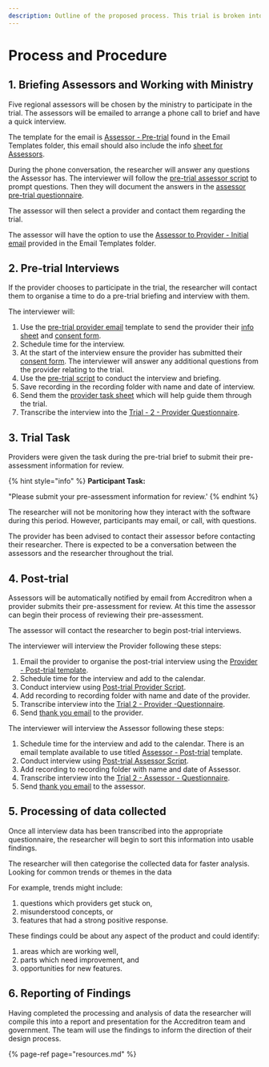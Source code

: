 ```yaml
---
description: Outline of the proposed process. This trial is broken into six steps.
---
```


# Process and Procedure

## 1. Briefing Assessors and Working with Ministry

Five regional assessors will be chosen by the ministry to participate in the trial. The assessors will be emailed to arrange a phone call to brief and have a quick interview.  
  
The template for the email is [Assessor - Pre-trial](https://drive.google.com/open?id=1G2aZbrwYBIwCmUHp-1zdURYYTOilfzst0xLmZTxtd7Y) found in the Email Templates folder, this email should also include the info [sheet for Assessors](https://docs.google.com/document/d/1_23bP3tsxABls6Jiq7XzXAjaqU0N6wC-z0wUUiO_BBM/edit?usp=sharing).  


During the phone conversation, the researcher will answer any questions the Assessor has. The interviewer will follow the [pre-trial assessor script](https://docs.google.com/document/d/1aM5VJt1TPb4UBqKwGdfbKzvtW5V3BSwkg8IsSTaLmsU/edit?usp=sharing) to prompt questions. Then they will document the answers in the [assessor pre-trial questionnaire](https://docs.google.com/forms/d/1WzUP57MKHUzUBWlnmubZmmtyt20U3pV1o8PF21N-NzM/edit).    


The assessor will then select a provider and contact them regarding the trial.  


The assessor will have the option to use the [Assessor to Provider - Initial email](https://docs.google.com/document/d/1btNPXUXaoDOT5TlpMiaGnV5v6fnQjFlBwv_xZVzsO_4/edit) provided in the Email Templates folder.  
  


## 2. Pre-trial Interviews

If the provider chooses to participate in the trial, the researcher will contact them to organise a time to do a pre-trial briefing and interview with them.  


The interviewer will:

1. Use the [pre-trial provider email](https://docs.google.com/document/d/172j8rnbV1X8ASA_DLuK4MnDnAIV2MYyEs1FsrCYLtRY/edit) template to send the provider their [info sheet](https://docs.google.com/document/d/1m83k7wXA2zF2QAnedlF_uIx1RoxmQy5asyWWG74tq7g/edit#heading=h.5lsn9qefmda6) and [consent form](https://docs.google.com/forms/d/1rRqIPyZHfjRSOxvEhagZfQJfxS6EIVoLLVX-dFduzi4/prefill).
2. Schedule time for the interview.
3. At the start of the interview ensure the provider has submitted their [consent form](https://docs.google.com/forms/d/1rRqIPyZHfjRSOxvEhagZfQJfxS6EIVoLLVX-dFduzi4/prefill). The interviewer will answer any additional questions from the provider relating to the trial.
4. Use the [pre-trial script](https://docs.google.com/document/d/11oLwJH7j5XflbOX_5mTJ5-l4LEXlFVX3GsVhWaxo8Q4/edit) to conduct the interview and briefing.
5. Save recording in the recording folder with name and date of interview.
6. Send them the [provider task sheet](https://docs.google.com/document/d/1hmGXGMnzggOpBBKFa3LDc9Eyp2msaOHDKFEqe3Nlq4Y/edit#heading=h.2qphzkv4obng) which will help guide them through the trial.
7. Transcribe the interview into the [Trial - 2 - Provider Questionnaire](https://docs.google.com/forms/d/1QccvaQMu_6xRLv7qCVW4cHskvk6NIXWK3dPQJ8FHPZQ/edit).

## 3. Trial Task

Providers were given the task during the pre-trial brief to submit their pre-assessment information for review.

{% hint style="info" %}
**Participant Task:**

"Please submit your pre-assessment information for review.'
{% endhint %}

The researcher will not be monitoring how they interact with the software during this period. However, participants may email, or call, with questions.  
  
The provider has been advised to contact their assessor before contacting their researcher. There is expected to be a conversation between the assessors and the researcher throughout the trial.  


## 4. Post-trial

Assessors will be automatically notified by email from Accreditron when a provider submits their pre-assessment for review. At this time the assessor can begin their process of reviewing their pre-assessment.  


The assessor will contact the researcher to begin post-trial interviews.  


The interviewer will interview the Provider following these steps:  


1. Email the provider to organise the post-trial interview using the [Provider - Post-trial template](https://docs.google.com/document/d/1TsZkpbmlfo9YD9Mp5qmvO8XhgjUnZfGH4Wy-OlgLWBg/edit).
2. Schedule time for the interview and add to the calendar.
3. Conduct interview using [Post-trial Provider Script](https://docs.google.com/document/d/1eBMcwHFG14ytJlktgjWVwqZr9fnDdlYTgbDayj_fB0A/edit).
4. Add recording to recording folder with name and date of the provider.
5. Transcribe interview into the [Trial 2 - Provider -Questionnaire](https://docs.google.com/forms/d/1QccvaQMu_6xRLv7qCVW4cHskvk6NIXWK3dPQJ8FHPZQ/edit).
6. Send [thank you email](https://docs.google.com/document/d/1vd9DKePJAusRFw0YearF2gT9-hAs2b2VtcgvMnWWOkI/edit) to the provider.  

The interviewer will interview the Assessor following these steps:  


1. Schedule time for the interview and add to the calendar. There is an email template available to use titled [Assessor - Post-trial](https://docs.google.com/document/d/1uF8KHRC9Cr4wHojnIs5YxI-PTl8oqaQuqtkKcV1UCOw/edit) template.
2. Conduct interview using [Post-trial Assessor Script](https://docs.google.com/document/d/1cUHTK1DtAdqTyHnlBEzxvRnQA9hmX3-Kc8tYblmts0k/edit).
3. Add recording to recording folder with name and date of Assessor.
4. Transcribe interview into the [Trial 2 - Assessor - Questionnaire](https://docs.google.com/forms/u/1/d/1HOpEC3ZJc1ETn2VDu66ZHrHKwsbKryYOnF9DCWyXjCc/edit?usp=drive_web).
5. Send [thank you email](https://docs.google.com/document/d/1Xg0pHo55D3gGGlN7BkmnwE3XspMHsxQrnlo6Sy4Sy-k/edit) to the assessor.  

## 5. Processing of data collected

Once all interview data has been transcribed into the appropriate questionnaire, the researcher will begin to sort this information into usable findings.  


The researcher will then categorise the collected data for faster analysis. Looking for common trends or themes in the data  
  
For example, trends might include:  


1. questions which providers get stuck on,
2. misunderstood concepts, or
3. features that had a strong positive response.

These findings could be about any aspect of the product and could identify:  


1. areas which are working well,
2. parts which need improvement, and
3. opportunities for new features.

## 6. Reporting of Findings

Having completed the processing and analysis of data the researcher will compile this into a report and presentation for the Accreditron team and government. The team will use the findings to inform the direction of their design process.

  




{% page-ref page="resources.md" %}



